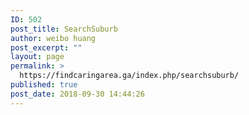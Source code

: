 ```yaml
---
ID: 502
post_title: SearchSuburb
author: weibo huang
post_excerpt: ""
layout: page
permalink: >
  https://findcaringarea.ga/index.php/searchsuburb/
published: true
post_date: 2018-09-30 14:44:26
---
```

<script src="https://maps.googleapis.com/maps/api/js?key=AIzaSyB8ezYx7QnuyzmUeBPAoYlSLFYcYm9pAC8&libraries=places&callback=initMap" 
          type="text/javascript"></script>